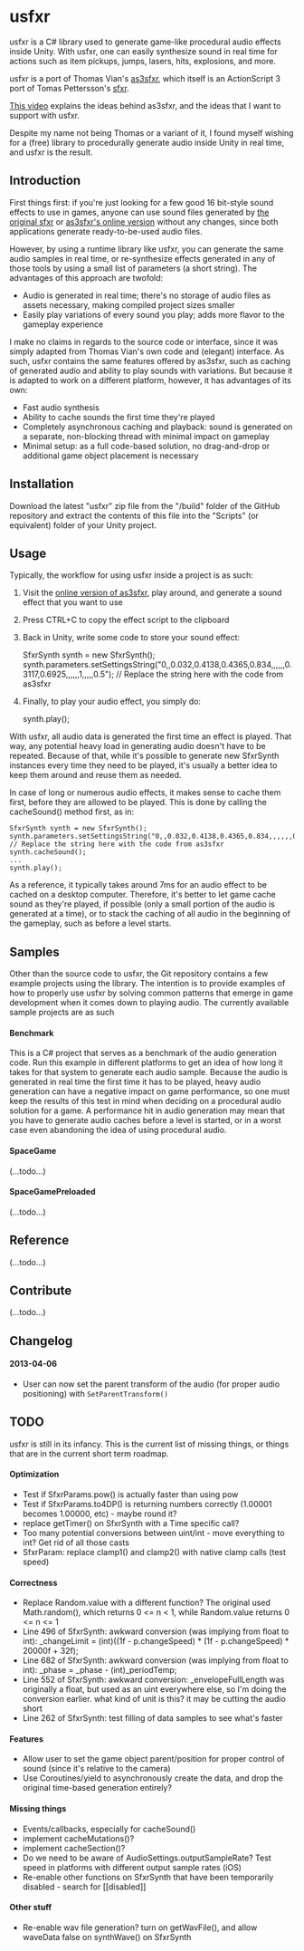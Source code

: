 usfxr
=====

usfxr is a C# library used to generate game-like procedural audio effects inside Unity. With usfxr, one can easily synthesize sound in real time for actions such as item pickups, jumps, lasers, hits, explosions, and more.

usfxr is a port of Thomas Vian's [as3sfxr](https://code.google.com/p/as3sfxr/), which itself is an ActionScript 3 port of Tomas Pettersson's [sfxr](http://www.drpetter.se/project_sfxr.html).

[This video](https://vimeo.com/15769163) explains the ideas behind as3sfxr, and the ideas that I want to support with usfxr.

Despite my name not being Thomas or a variant of it, I found myself wishing for a (free) library to procedurally generate audio inside Unity in real time, and usfxr is the result.


Introduction
------------

First things first: if you're just looking for a few good 16 bit-style sound effects to use in games, anyone can use sound files generated by [the original sfxr](http://www.drpetter.se/project_sfxr.html) or [as3sfxr's online version](http://www.superflashbros.net/as3sfxr/) without any changes, since both applications generate ready-to-be-used audio files.

However, by using a runtime library like usfxr, you can generate the same audio samples in real time, or re-synthesize effects generated in any of those tools by using a small list of parameters (a short string). The advantages of this approach are twofold:

* Audio is generated in real time; there's no storage of audio files as assets necessary, making compiled project sizes smaller
* Easily play variations of every sound you play; adds more flavor to the gameplay experience

I make no claims in regards to the source code or interface, since it was simply adapted from Thomas Vian's own code and (elegant) interface. As such, usfxr contains the same features offered by as3sfxr, such as caching of generated audio and ability to play sounds with variations. But because it is adapted to work on a different platform, however, it has advantages of its own:

* Fast audio synthesis
* Ability to cache sounds the first time they're played
* Completely asynchronous caching and playback: sound is generated on a separate, non-blocking thread with minimal impact on gameplay
* Minimal setup: as a full code-based solution, no drag-and-drop or additional game object placement is necessary


Installation
------------

Download the latest "usfxr" zip file from the "/build" folder of the GitHub repository and extract the contents of this file into the "Scripts" (or equivalent) folder of your Unity project.


Usage
-----

Typically, the workflow for using usfxr inside a project is as such:

1. Visit the [online version of as3sfxr](http://www.superflashbros.net/as3sfxr/), play around, and generate a sound effect that you want to use
2. Press CTRL+C to copy the effect script to the clipboard
3. Back in Unity, write some code to store your sound effect:

	SfxrSynth synth = new SfxrSynth();
	synth.parameters.setSettingsString("0,,0.032,0.4138,0.4365,0.834,,,,,,0.3117,0.6925,,,,,,1,,,,,0.5"); // Replace the string here with the code from as3sfxr

4. Finally, to play your audio effect, you simply do:

	synth.play();

With usfxr, all audio data is generated the first time an effect is played. That way, any potential heavy load in generating audio doesn't have to be repeated. Because of that, while it's possible to generate new SfxrSynth instances every time they need to be played, it's usually a better idea to keep them around and reuse them as needed.

In case of long or numerous audio effects, it makes sense to cache them first, before they are allowed to be played. This is done by calling the cacheSound() method first, as in:

	SfxrSynth synth = new SfxrSynth();
	synth.parameters.setSettingsString("0,,0.032,0.4138,0.4365,0.834,,,,,,0.3117,0.6925,,,,,,1,,,,,0.5"); // Replace the string here with the code from as3sfxr
	synth.cacheSound();
	...
	synth.play();

As a reference, it typically takes around 7ms for an audio effect to be cached on a desktop computer. Therefore, it's better to let game cache sound as they're played, if possible (only a small portion of the audio is generated at a time), or to stack the caching of all audio in the beginning of the gameplay, such as before a level starts.


Samples
-------

Other than the source code to usfxr, the Git repository contains a few example projects using the library. The intention is to provide examples of how to properly use usfxr by solving common patterns that emerge in game development when it comes down to playing audio. The currently available sample projects are as such


#### Benchmark

This is a C# project that serves as a benchmark of the audio generation code. Run this example in different platforms to get an idea of how long it takes for that system to generate each audio sample. Because the audio is generated in real time the first time it has to be played, heavy audio generation can have a negative impact on game performance, so one must keep the results of this test in mind when deciding on a procedural audio solution for a game. A performance hit in audio generation may mean that you have to generate audio caches before a level is started, or in a worst case even abandoning the idea of using procedural audio.


#### SpaceGame

(...todo...)


#### SpaceGamePreloaded

(...todo...)


Reference
---------

(...todo...)


Contribute
----------

(...todo...)


Changelog
---------

#### 2013-04-06

* User can now set the parent transform of the audio (for proper audio positioning) with `SetParentTransform()`


TODO
----

usfxr is still in its infancy. This is the current list of missing things, or things that are in the current short term roadmap.

#### Optimization

* Test if SfxrParams.pow() is actually faster than using pow
* Test if SfxrParams.to4DP() is returning numbers correctly (1.00001 becomes 1.00000, etc) - maybe round it?
* replace getTimer() on SfxrSynth with a Time specific call?
* Too many potential conversions between uint/int - move everything to int? Get rid of all those casts
* SfxrParam: replace clamp1() and clamp2() with native clamp calls (test speed)

#### Correctness

* Replace Random.value with a different function? The original used Math.random(), which returns 0 <= n < 1, while Random.value returns 0 <= n <= 1
* Line 496 of SfxrSynth: awkward conversion (was implying from float to int): _changeLimit = (int)((1f - p.changeSpeed) * (1f - p.changeSpeed) * 20000f + 32f);
* Line 682 of SfxrSynth: awkward conversion (was implying from float to int): _phase = _phase - (int)_periodTemp;
* Line 552 of SfxrSynth: awkward conversion: _envelopeFullLength was originally a float, but used as an uint everywhere else, so I'm doing the conversion earlier. what kind of unit is this? it may be cutting the audio short
* Line 262 of SfxrSynth: test filling of data samples to see what's faster

#### Features

* Allow user to set the game object parent/position for proper control of sound (since it's relative to the camera)
* Use Coroutines/yield to asynchronously create the data, and drop the original time-based generation entirely?

#### Missing things

* Events/callbacks, especially for cacheSound()
* implement cacheMutations()?
* implement cacheSection()?
* Do we need to be aware of AudioSettings.outputSampleRate? Test speed in platforms with different output sample rates (iOS)
* Re-enable other functions on SfxrSynth that have been temporarily disabled - search for [[disabled]]

#### Other stuff

* Re-enable wav file generation? turn on getWavFile(), and allow waveData false on synthWave() on SfxrSynth